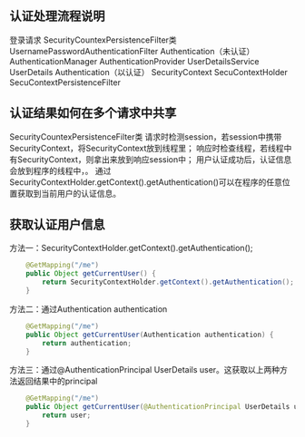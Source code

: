 ## 认证处理流程说明
登录请求
SecurityCountexPersistenceFilter类
UsernamePasswordAuthenticationFilter
Authentication（未认证）
AuthenticationManager
AuthenticationProvider
UserDetailsService
UserDetails
Authentication（以认证）
SecurityContext
SecuContextHolder
SecuContextPersistenceFilter

## 认证结果如何在多个请求中共享
SecurityCountexPersistenceFilter类
请求时检测session，若session中携带SecurityContext，将SecurityContext放到线程里；
响应时检查线程，若线程中有SecurityContext，则拿出来放到响应session中；
用户认证成功后，认证信息会放到程序的线程中，。
通过SecurityContextHolder.getContext().getAuthentication()可以在程序的任意位置获取到当前用户的认证信息。

## 获取认证用户信息
方法一：SecurityContextHolder.getContext().getAuthentication();
```java
    @GetMapping("/me")
    public Object getCurrentUser() {
        return SecurityContextHolder.getContext().getAuthentication();
    }
```

方法二：通过Authentication authentication
```java
    @GetMapping("/me")
    public Object getCurrentUser(Authentication authentication) {
        return authentication;
    }
```

方法三：通过@AuthenticationPrincipal UserDetails user。这获取以上两种方法返回结果中的principal
```java
    @GetMapping("/me")
    public Object getCurrentUser(@AuthenticationPrincipal UserDetails user) {
        return user;
    }
```